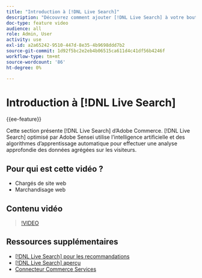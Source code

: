 ```yaml
---
title: "Introduction à [!DNL Live Search]"
description: "Découvrez comment ajouter [!DNL Live Search] à votre boutique et proposez des expériences d’achats très attrayantes, pertinentes et personnalisées."
doc-type: feature video
audience: all
role: Admin, User
activity: use
exl-id: a2a65242-9510-447d-8e35-4b9698ddd7b2
source-git-commit: 1d92f5bc2e2eb4b06515ca611d4c41df56b4246f
workflow-type: tm+mt
source-wordcount: '86'
ht-degree: 0%

---
```


# Introduction à [!DNL Live Search]

{{ee-feature}}

Cette section présente [!DNL Live Search] d’Adobe Commerce. [!DNL Live Search] optimisé par Adobe Sensei utilise l’intelligence artificielle et des algorithmes d’apprentissage automatique pour effectuer une analyse approfondie des données agrégées sur les visiteurs.

## Pour qui est cette vidéo ?

- Chargés de site web
- Marchandisage web

## Contenu vidéo

>[!VIDEO](https://video.tv.adobe.com/v/337365?quality=12&learn=on)


## Ressources supplémentaires

- [[!DNL Live Search] pour les recommandations](https://experienceleague.adobe.com/docs/commerce-learn/tutorials/marketing/live-search-recommendations.html)
- [[!DNL Live Search] aperçu](https://experienceleague.adobe.com/docs/commerce-merchant-services/live-search/overview.html)
- [Connecteur Commerce Services](https://experienceleague.adobe.com/docs/commerce-merchant-services/user-guides/integration-services/saas.html)
